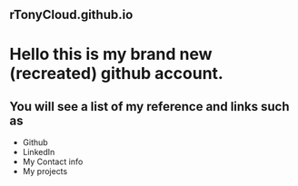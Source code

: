 ## rTonyCloud.github.io

# Hello this is my brand new (recreated) github account.

## You will see a list of my reference and links such as 
* Github
* LinkedIn
* My Contact info
* My projects



